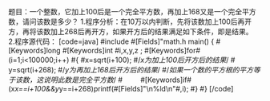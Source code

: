 题目：一个整数，它加上100后是一个完全平方数，再加上168又是一个完全平方数，请问该数是多少？
1.程序分析：在10万以内判断，先将该数加上100后再开方，再将该数加上268后再开方，如果开方后的结果满足如下条件，即是结果。
2.程序源代码：
[code=java]
#include #[Fields]"math.h
main()
{
    #[Keywords]long #[Keywords]int #i,x,y,z ;
    #[Keywords]for#(i=1;i<100000;i++)
    #{
        #x=sqrt(i+100);
        #/*x为加上100后开方后的结果*/
        #　 　 y=sqrt(i+268);
        #/*y为再加上168后开方后的结果*/
        #/*如果一个数的平方根的平方等于该数，这说明此数是完全平方数*/
        #　 　 #[Keywords]if#(x*x==i+100&&y*y==i+268)printf(#[Fields]"\n%ld\n"#,i);
    #}
#}
[/code]